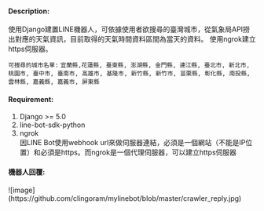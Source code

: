 <h4>Description:</h4>
使用Django建置LINE機器人，可依據使用者欲搜尋的臺灣城市，從氣象局API撈出對應的天氣資訊，目前取得的天氣時間資料區間為當天的資料。
使用ngrok建立https伺服器。

`可搜尋的城市名單:`
`宜蘭縣,花蓮縣, 臺東縣, 澎湖縣, 金門縣, 連江縣, 臺北市, 新北市, 桃園市, 臺中市, 臺南市, 高雄市, 基隆市, 新竹縣, 新竹市, 苗栗縣, 彰化縣, 南投縣, 雲林縣, 嘉義縣, 嘉義市, 屏東縣`


<h4>Requirement:</h4>
<ol>
  <li>Django >= 5.0</li>
  <li>line-bot-sdk-python</li>
  <li>ngrok</li>
    因LINE Bot使用webhook url來做伺服器連結，必須是一個網站（不能是IP位置）和必須是https。而ngrok是一個代理伺服器，可以建立https伺服器
</ol>
<h4>機器人回覆:</h4>
![image](https://github.com/clingoram/mylinebot/blob/master/crawler_reply.jpg)
